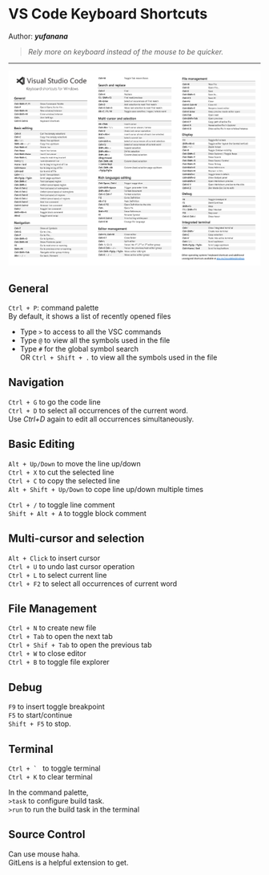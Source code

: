 # VS Code Keyboard Shortcuts

Author: __*yufanana*__

> *Rely more on keyboard instead of the mouse to be quicker.*
____

![VSC Keyboard Shortcuts Windows](vsc-keyboard-shortcuts-windows.png)

## General
`Ctrl + P`: command palette <br>
By default, it shows a list of recently opened files <br>

- Type `>` to access to all the VSC commands <br>
- Type `@` to view all the symbols used in the file <br>
- Type `#` for the global symbol search <br>
OR `Ctrl + Shift + .` to view all the symbols used in the file

## Navigation
`Ctrl + G` to go the code line <br>
`Ctrl + D` to select all occurrences of the current word. <br>
Use *Ctrl+D* again to edit all occurrences simultaneously. <br>

## Basic Editing
`Alt + Up/Down` to move the line up/down <br>
`Ctrl + X` to cut the selected line <br>
`Ctrl + C` to copy the selected line <br>
`Alt + Shift + Up/Down` to cope line up/down multiple times <br>

`Ctrl + /` to toggle line comment <br>
`Shift + Alt + A` to toggle block comment <br>

## Multi-cursor and selection
`Alt + Click` to insert cursor <br>
`Ctrl + U` to undo last cursor operation <br>
`Ctrl + L` to select current line <br>
`Ctrl + F2` to select all occurrences of current word <br>

## File Management
`Ctrl + N` to create new file <br>
`Ctrl + Tab` to open the next tab <br>
`Ctrl + Shif + Tab` to open the previous tab <br>
`Ctrl + W` to close editor <br>
`Ctrl + B` to toggle file explorer <br>

## Debug
`F9` to insert toggle breakpoint <br>
`F5` to start/continue <br>
`Shift + F5` to stop. <br>

## Terminal
``Ctrl + ` `` to toggle terminal <br>
`Ctrl + K` to clear terminal <br>

In the command palette, <br>
`>task` to configure build task. <br>
`>run` to run the build task in the terminal <br>

## Source Control
Can use mouse haha. <br>
GitLens is a helpful extension to get.